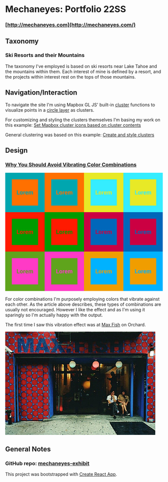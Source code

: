 # Mechaneyes: Portfolio 22SS

### [http://mechaneyes.com](http://mechaneyes.com/)
  
  

## Taxonomy

### Ski Resorts and their Mountains

  

The taxonomy I've employed is based on ski resorts near Lake Tahoe and the mountains within them. Each interest of mine is defined by a resort, and the projects within interest rest on the tops of those mountains.

  
  

## Navigation/Interaction

  

To navigate the site I'm using Mapbox GL JS' built-in [cluster](https://docs.mapbox.com/mapbox-gl-js/style-spec/sources/#geojson-cluster) functions to visualize points in a [circle layer](https://docs.mapbox.com/mapbox-gl-js/style-spec/layers/#circle) as clusters.

  

For customizing and styling the clusters themselves I'm basing my work on this example: [Set Mapbox cluster icons based on cluster contents](https://medium.com/@droushi/mapbox-cluster-icons-based-on-cluster-content-d462a5a3ad5c)

  

General clustering was based on this example: [Create and style clusters](https://docs.mapbox.com/mapbox-gl-js/example/cluster/)

  

## Design

  

### [Why You Should Avoid Vibrating Color Combinations](https://webdesign.tutsplus.com/articles/why-you-should-avoid-vibrating-color-combinations--cms-25621)

  

![legibility](legibility.svg)

  

For color combinations I'm purposely employing colors that vibrate against each other. As the article above describes, these types of combinations are usually not encouraged. However I like the effect and as I'm using it sparingly so I'm actually happy with the output.

  

The first time I saw this vibration effect was at [Max Fish](https://maxfishbar.com/) on Orchard.

  

![max fish](max-fish.jpg)

  
  

## General Notes

  

### GitHub repo: [mechaneyes-exhibit](https://github.com/rayweitzenberg/mechaneyes-exhibit)

  

This project was bootstrapped with [Create React App](https://github.com/facebook/create-react-app).